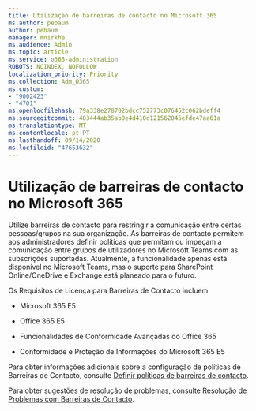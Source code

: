 ```yaml
---
title: Utilização de barreiras de contacto no Microsoft 365
ms.author: pebaum
author: pebaum
manager: mnirkhe
ms.audience: Admin
ms.topic: article
ms.service: o365-administration
ROBOTS: NOINDEX, NOFOLLOW
localization_priority: Priority
ms.collection: Adm_O365
ms.custom:
- "9002423"
- "4701"
ms.openlocfilehash: 79a338e278702bdcc752773c076452c062bdeff4
ms.sourcegitcommit: 483444ab35ab0e4d410d121562045efde47aa61a
ms.translationtype: MT
ms.contentlocale: pt-PT
ms.lasthandoff: 09/14/2020
ms.locfileid: "47653632"
---
```

# <a name="using-information-barriers-in-microsoft-365"></a>Utilização de barreiras de contacto no Microsoft 365

Utilize barreiras de contacto para restringir a comunicação entre certas pessoas/grupos na sua organização. As barreiras de contacto permitem aos administradores definir políticas que permitam ou impeçam a comunicação entre grupos de utilizadores no Microsoft Teams com as subscrições suportadas.  Atualmente, a funcionalidade apenas está disponível no Microsoft Teams, mas o suporte para SharePoint Online/OneDrive e Exchange está planeado para o futuro.

Os Requisitos de Licença para Barreiras de Contacto incluem:

- Microsoft 365 E5

- Office 365 E5

- Funcionalidades de Conformidade Avançadas do Office 365

- Conformidade e Proteção de Informações do Microsoft 365 E5

Para obter informações adicionais sobre a configuração de políticas de Barreiras de Contacto, consulte [Definir políticas de barreiras de contacto](https://docs.microsoft.com/microsoft-365/compliance/information-barriers-policies).

Para obter sugestões de resolução de problemas, consulte [Resolução de Problemas com Barreiras de Contacto](https://docs.microsoft.com/microsoft-365/compliance/information-barriers-troubleshooting).
